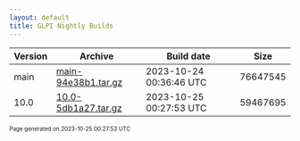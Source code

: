 ```yaml
---
layout: default
title: GLPI Nightly Builds
---
```


Version|Archive|Build date|Size
---|---|---|---
main|[main-94e38b1.tar.gz](main-94e38b1.tar.gz)|2023-10-24 00:36:46 UTC|76647545
10.0|[10.0-5db1a27.tar.gz](10.0-5db1a27.tar.gz)|2023-10-25 00:27:53 UTC|59467695

<font size="1">Page generated on 2023-10-25 00:27:53 UTC</font>
